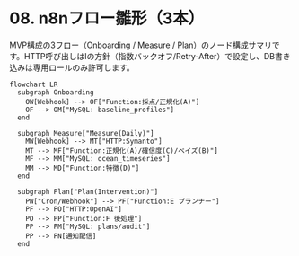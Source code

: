 # 08. n8nフロー雛形（3本）

MVP構成の3フロー（Onboarding / Measure / Plan）のノード構成サマリです。HTTP呼び出しはIの方針（指数バックオフ/Retry-After）で設定し、DB書き込みは専用ロールのみ許可します。

```mermaid
flowchart LR
  subgraph Onboarding
    OW[Webhook] --> OF["Function:採点/正規化(A)"]
    OF --> OM["MySQL: baseline_profiles"]
  end

  subgraph Measure["Measure(Daily)"]
    MW[Webhook] --> MT["HTTP:Symanto"]
    MT --> MF["Function:正規化(A)/確信度(C)/ベイズ(B)"]
    MF --> MM["MySQL: ocean_timeseries"]
    MM --> MD["Function:特徴(D)"]
  end

  subgraph Plan["Plan(Intervention)"]
    PW["Cron/Webhook"] --> PF["Function:E プランナー"]
    PF --> PO["HTTP:OpenAI"]
    PO --> PP["Function:F 後処理"]
    PP --> PM["MySQL: plans/audit"]
    PP --> PN[通知配信]
  end
```

